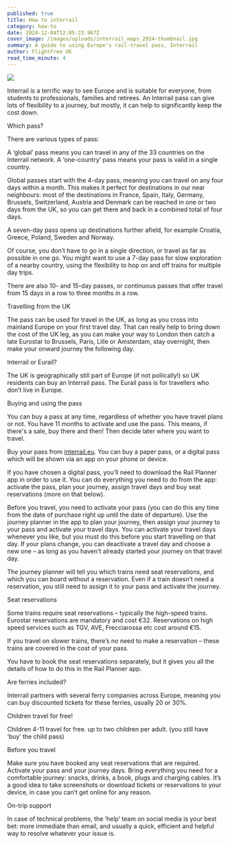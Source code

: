 ```yaml
---
published: true
title: How to interrail
category: how-to
date: 2024-12-04T12:05:23.967Z
cover_image: /images/uploads/interrail_maps_2024-thumbnail.jpg
summary: A guide to using Europe's rail-travel pass, Interrail
author: FlightFree UK
read_time_minute: 4
---
```

![](/images/uploads/interrail_maps_2024.jpg)

Interrail is a terrific way to see Europe and is suitable for everyone, from students to professionals, families and retirees. An Interrail pass can give lots of flexibility to a journey, but mostly, it can help to significantly keep the cost down. 



Which pass?



There are various types of pass:



A ‘global’ pass means you can travel in any of the 33 countries on the Interrail network. A ‘one-country’ pass means your pass is valid in a single country. 



Global passes start with the 4-day pass, meaning you can travel on any four days within a month. This makes it perfect for destinations in our near neighbours: most of the destinations in France, Spain, Italy, Germany, Brussels, Switzerland, Austria and Denmark can be reached in one or two days from the UK, so you can get there and back in a combined total of four days. 



A seven-day pass opens up destinations further afield, for example Croatia, Greece, Poland, Sweden and Norway.



Of course, you don’t have to go in a single direction, or travel as far as possible in one go. You might want to use a 7-day pass for slow exploration of a nearby country, using the flexibility to hop on and off trains for multiple day trips. 



There are also 10- and 15-day passes, or continuous passes that offer travel from 15 days in a row to three months in a row. 



Travelling from the UK 



The pass can be used for travel in the UK, as long as you cross into mainland Europe on your first travel day. That can really help to bring down the cost of the UK leg, as you can make your way to London then catch a late Eurostar to Brussels, Paris, Lille or Amsterdam, stay overnight, then make your onward journey the following day.



Interrail or Eurail?



The UK is geographically still part of Europe (if not poliically!) so UK residents can buy an Interrail pass. The Eurail pass is for travellers who don’t live in Europe. 



Buying and using the pass



You can buy a pass at any time, regardless of whether you have travel plans or not. You have 11 months to activate and use the pass. This means, if there's a sale, buy there and then! Then decide later where you want to travel. 



Buy your pass from [interrail.eu](http://interrail.eu). You can buy a paper pass, or a digital pass which will be shown via an app on your phone or device. 



If you have chosen a digital pass, you’ll need to download the Rail Planner app in order to use it. You can do everything you need to do from the app: activate the pass, plan your journey, assign travel days and buy seat reservations (more on that below). 



Before you travel, you need to activate your pass (you can do this any time from the date of purchase right up until the date of departure). Use the journey planner in the app to plan your journey, then assign your journey to your pass and activate your travel days. You can activate your travel days whenever you like, but you must do this before you start travelling on that day. If your plans change, you can deactivate a travel day and choose a new one – as long as you haven't already started your journey on that travel day. 



The journey planner will tell you which trains need seat reservations, and which you can board without a reservation. Even if a train doesn’t need a reservation, you still need to assign it to your pass and activate the journey.



Seat reservations



Some trains require seat reservations – typically the high-speed trains. Eurostar reservations are mandatory and cost €32. Reservations on high speed services such as TGV, AVE, Frecciarossa etc cost around €15. 



If you travel on slower trains, there’s no need to make a reservation – these trains are covered in the cost of your pass.



You have to book the seat reservations separately, but it gives you all the details of how to do this in the Rail Planner app.



Are ferries included?



Interrail partners with several ferry companies across Europe, meaning you can buy discounted tickets for these ferries, usually 20 or 30%.



Children travel for free!



Children 4-11 travel for free. up to two children per adult. (you still have ‘buy’ the child pass)



Before you travel



Make sure you have booked any seat reservations that are required. Activate your pass and your journey days. Bring everything you need for a comfortable journey: snacks, drinks, a book, plugs and charging cables. It’s a good idea to take screenshots or download tickets or reservations to your device, in case you can’t get online for any reason.



On-trip support



In case of technical problems, the ‘help’ team on social media is your best bet: more immediate than email, and usually a quick, efficient and helpful way to resolve whatever your issue is.